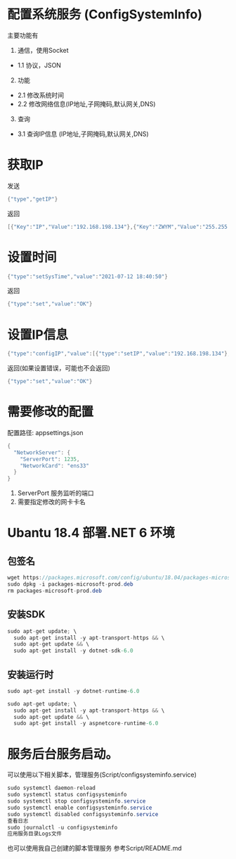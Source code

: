 # 配置系统服务 (ConfigSystemInfo)
主要功能有

1. 通信，使用Socket
- 1.1 协议，JSON
2. 功能
- 2.1 修改系统时间
- 2.2 修改网络信息(IP地址,子网掩码,默认网关,DNS)
3. 查询
- 3.1 查询IP信息 (IP地址,子网掩码,默认网关,DNS)

# 获取IP
发送

```csharp
{"type","getIP"}
```

返回

```csharp
[{"Key":"IP","Value":"192.168.198.134"},{"Key":"ZWYM","Value":"255.255.254.0"},{"Key":"MRWG","Value":"192.168.198.2"},{"Key":"DNS","Value":"192.168.198.2"}]
```

# 设置时间
```csharp
{"type":"setSysTime","value":"2021-07-12 18:40:50"}
```

返回

```csharp
{"type":"set","value":"OK"}
```

# 设置IP信息
```csharp
{"type":"configIP","value":[{"type":"setIP","value":"192.168.198.134"},{"type":"setZWYM","value":"255.255.254.0"},{"type":"setMRWG","value":"192.168.198.2"},{"type":"setDNS","value":"192.168.198.2"}]}
```

返回(如果设置错误，可能也不会返回)

```csharp
{"type":"set","value":"OK"}
```

# 需要修改的配置
配置路径: appsettings.json
```csharp
{
  "NetworkServer": {
    "ServerPort": 1235,
    "NetworkCard": "ens33"
  }
}
```

1. ServerPort 服务监听的端口
2. 需要指定修改的网卡卡名

# Ubantu 18.4 部署.NET 6 环境
## 包签名
```csharp
wget https://packages.microsoft.com/config/ubuntu/18.04/packages-microsoft-prod.deb -O packages-microsoft-prod.deb
sudo dpkg -i packages-microsoft-prod.deb
rm packages-microsoft-prod.deb
```
## 安装SDK
```csharp
sudo apt-get update; \
  sudo apt-get install -y apt-transport-https && \
  sudo apt-get update && \
  sudo apt-get install -y dotnet-sdk-6.0
```

## 安装运行时
```csharp
sudo apt-get install -y dotnet-runtime-6.0
```

```csharp
sudo apt-get update; \
  sudo apt-get install -y apt-transport-https && \
  sudo apt-get update && \
  sudo apt-get install -y aspnetcore-runtime-6.0
```


# 服务后台服务启动。

可以使用以下相关脚本，管理服务(Script/configsysteminfo.service)
```csharp
sudo systemctl daemon-reload
sudo systemctl status configsysteminfo
sudo systemctl stop configsysteminfo.service
sudo systemctl enable configsysteminfo.service
sudo systemctl disabled configsysteminfo.service
查看日志
sudo journalctl -u configsysteminfo
应用服务目录Logs文件
```

也可以使用我自己创建的脚本管理服务
参考Script/README.md